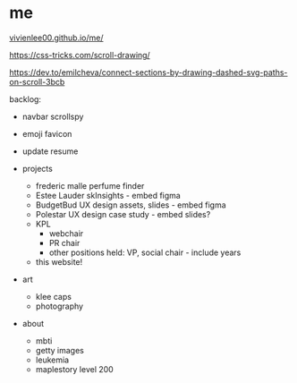 # me

[vivienlee00.github.io/me/](https://vivienlee00.github.io/me/)

https://css-tricks.com/scroll-drawing/

https://dev.to/emilcheva/connect-sections-by-drawing-dashed-svg-paths-on-scroll-3bcb




backlog: 
- navbar scrollspy
- emoji favicon
- update resume

- projects
    - frederic malle perfume finder
    - Estee Lauder skInsights - embed figma
    - BudgetBud UX design assets, slides - embed figma
    - Polestar UX design case study - embed slides?
    - KPL
        - webchair 
        - PR chair
        - other positions held: VP, social chair - include years
     - this website!
- art
    - klee caps
    - photography
- about
    - mbti
    - getty images
    - leukemia
    - maplestory level 200
